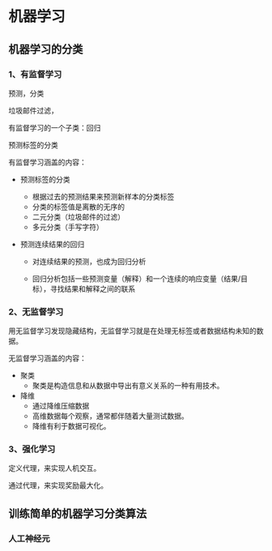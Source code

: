 # 机器学习

## 机器学习的分类

### 1、有监督学习

预测，分类

垃圾邮件过滤，

有监督学习的一个子类：回归

预测标签的分类

有监督学习涵盖的内容：

- 预测标签的分类

  - 根据过去的预测结果来预测新样本的分类标签
  - 分类的标签值是离散的无序的
  - 二元分类（垃圾邮件的过滤）
  - 多元分类（手写字符）

- 预测连续结果的回归

  - 对连续结果的预测，也成为回归分析

  - 回归分析包括一些预测变量（解释）和一个连续的响应变量（结果/目标），寻找结果和解释之间的联系

    

### 2、无监督学习

用无监督学习发现隐藏结构，无监督学习就是在处理无标签或者数据结构未知的数据。

无监督学习涵盖的内容：

- 聚类
  - 聚类是构造信息和从数据中导出有意义关系的一种有用技术。
- 降维
  - 通过降维压缩数据
  - 高维数据每个观察，通常都伴随着大量测试数据。
  - 降维有利于数据可视化。

### 3、强化学习

定义代理，来实现人机交互。

通过代理，来实现奖励最大化。





## 训练简单的机器学习分类算法

### 人工神经元

